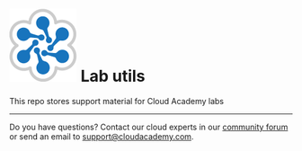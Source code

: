 ![Alt text](assets/logo.png?raw=true "Cloud Academy") Lab utils
====================

This repo stores support material for Cloud Academy labs

***

Do you have questions? Contact our cloud experts in our [community forum](http://cloudacademy.com/community/) or send an email to [support@cloudacademy.com](mailto:support@cloudacademy.com).
